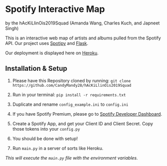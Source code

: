 # Spotify Interactive Map
by the hAcKiLlinOis2019Squad (Amanda Wang, Charles Kuch, and Japneet Singh)

This is an interactive web map of artists and albums pulled from the Spotify API.
Our project uses [Spotipy](https://spotipy.readthedocs.io/en/latest/) and [Flask](http://flask.pocoo.org/docs/1.0/).

Our deployment is displayed here on [Heroku](https://spotify-interactive-map-19.herokuapp.com/).

## Installation & Setup
1. Please have this Repository cloned by running:
`git clone https://github.com/CandyMandy28/hAcKiLlinOis2019Squad`

1. Run in your terminal:
`pip install -r requirements.txt`

2. Duplicate and rename `config_example.ini` to `config.ini`

3. If you have Spotify Premium, please go to [Spotify Developer Dashboard](https://developer.spotify.com/dashboard/).

3. Create a Spotify App, and get your Client ID and Client Secret. Copy those tokens into your `config.py`

3. You should be done with setup!

4. Run `main.py` in a server of sorts like Heroku.

*This will execute the `main.py` file with the environment variables.*